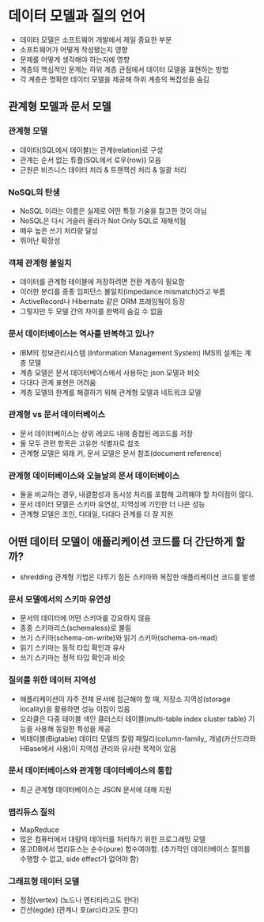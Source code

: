 # 데이터 모델과 질의 언어

- 데이터 모델은 소프트웨어 개발에서 제일 중요한 부분
- 소프트웨어가 어떻게 작성됐는지 영향
- 문제를 어떻게 생각해야 하는지에 영향
- 계층의 핵심적인 문제는 하위 계층 관점에서 데이터 모델을 표현하는 방법
- 각 계층은 명확한 데이터 모델을 제공해 하위 계층의 복잡성을 숨김

## 관계형 모델과 문서 모델

### 관계형 모델

- 데이터(SQL에서 테이블)는 관계(relation)로 구성
- 관계는 순서 없는 튜플(SQL에서 로우(row)) 모음
- 근원은 비즈니스 데이터 처리 & 트랜잭션 처리 & 일괄 처리

### NoSQL의 탄생

- NoSQL 이라는 이름은 실제로 어떤 특정 기술을 참고한 것이 아님
- NoSQL은 다시 거슬러 올라가 Not Only SQL로 재해석됨
- 매우 높은 쓰기 처리량 달성
- 뛰어난 확장성

### 객체 관계형 불일치

- 데이터를 관계형 테이블에 저장하려면 전환 계층이 필요함
- 이러한 분리를 종종 임피던스 불일치(impedance mismatch)라고 부름
- ActiveRecord나 Hibernate 같은 ORM 프레임웤이 등장
- 그렇지만 두 모델 간의 차이를 완벽히 숨길 수 없음

### 문서 데이터베이스는 역사를 반복하고 있나?

- IBM의 정보관리시스템 (Information Management System) IMS의 설계는 계층 모델
- 계층 모델은 문서 데이터베이스에서 사용하는 json 모델과 비슷
- 다대다 관계 표현은 어려움
- 계층 모델의 한계를 해결하기 위해 관계형 모델과 네트워크 모델

### 관계형 vs 문서 데이터베이스

- 문서 데이터베이스는 상위 레코드 내에 중첩된 레코드를 저장
- 둘 모두 관련 항목은 고유한 식별자로 참조
- 관계형 모델은 외래 키, 문서 모델은 문서 참조(document reference)

### 관계형 데이터베이스와 오늘날의 문서 데이터베이스

- 둘을 비교하는 경우, 내결함성과 동시성 처리를 포함해 고려해야 할 차이점이 많다.
- 문서 데이터 모델은 스키마 유연성, 지역성에 기인한 더 나은 성능
- 관계형 모델은 조인, 다대일, 다대다 관계를 더 잘 지원

## 어떤 데이터 모델이 애플리케이션 코드를 더 간단하게 할까?

- shredding 관계형 기법은 다루기 힘든 스키마와 복잡한 애플리케이션 코드를 발생

### 문서 모델에서의 스키마 유연성

- 문서의 데이터에 어떤 스키마를 강요하지 않음
- 종종 스키마리스(schemaless)로 불림
- 쓰기 스키마(schema-on-write)와 읽기 스키마(schema-on-read)
- 읽기 스키마는 동적 타입 확인과 유사
- 쓰기 스키마는 정적 타입 확인과 비슷

### 질의를 위한 데이터 지역성

- 애플리케이션이 자주 전체 문서에 접근해야 할 때, 저장소 지역성(storage locality)을 활용하면 성능 이점이 있음
- 오라클은 다중 테이블 색인 클러스터 테이블(multi-table index cluster table) 기능을 사용해 동일한 특성을 제공
- 빅테이블(Bigtable) 데이터 모델의 칼럼 패밀리(column-family\_ 개념(카산드라와 HBase에서 사용)이 지역성 관리와 유사한 목적이 있음

### 문서 데이터베이스와 관계형 데이터베이스의 통합

- 최근 관계형 데이터베이스는 JSON 문서에 대해 지원

### 맵리듀스 질의

- MapReduce
- 많은 컴퓨터에서 대량의 데이터를 처리하기 위한 프로그래밍 모델
- 몽고DB에서 맵리듀스는 순수(pure) 함수여야함. (추가적인 데이터베이스 질의를 수행할 수 없고, side effect가 없어야 함)

### 그래프형 데이터 모델

- 정점(vertex) (노드나 엔티티라고도 한다)
- 간선(egde) (관계나 호(arc)라고도 한다)
